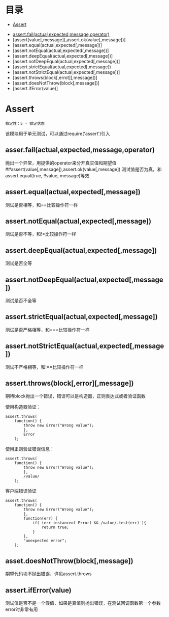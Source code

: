 # 目录
+ [Assert](#1)
 - [assert.fail(actual,expected,message,operator)](./assert.md#2)
 - [assert(value[,message]),assert.ok(value[,message])]
 - [assert.equal(actual,expected[,message])]
 - [assert.notEqual(actual,expected(,message))]
 - [assert.deepEqual(actual,expected[,message])]
 - [assert.notDeepEqual(actual,expected[,message])]
 - [assert.strictEqual(actual,expected[,message])
 - [assert.notStrictEqual(actual,expected[,message])]
 - [assert.throws(block[,errot][,message])]
 - [assert.doesNotThrow(block[,message])]
 - [assert.ifError(value)]

# Assert
    稳定性：5 - 锁定状态
该模块用于单元测试，可以通过require('assert')引入
## <a name="2">asser.fail(actual,expected,message,operator)
抛出一个异常，用提供的operator来分开真实值和期望值
##assert(value[,message]),assert.ok(value[,message])
测试值是否为真，和assert.equal(true, !!value, message)等效
## assert.equal(actual,expected[,message])
测试是否相等，和==比较操作符一样
## assert.notEqual(actual,expected[,message])
测试是否不等，和!=比较操作符一样
## assert.deepEqual(actual,expected[,message])
测试是否全等
## assert.notDeepEqual(actual,expected[,message])
测试是否不全等
## assert.strictEqual(actual,expected[,message])
测试是否严格相等，和===比较操作符一样
## assert.notStrictEqual(actual,expected[,message])
测试不严格相等，和!==比较操作符一样
## assert.throws(block[,error][,message])
期待block抛出一个错误，错误可以是构造器，正则表达式或者验证函数

使用构造器验证：

    assert.throws(
        function() {
            throw new Error("Wrong value");
            },
            Error
        );

使用正则验证错误信息：

    assert.throws(
        function() {
            throw new Error("Wrong value");
            },
            /value/
        );

客户端错误验证

    assert.throws(
        function() {
            throw new Error("Wrong value");
            },
            function(err) {
                if( (err instanceof Error) && /value/.test(err) ){
                    return true;
                }
            },
            "unexpected error";
        );

## asset.doesNotThrow(block[,message])
期望代码块不抛出错误，详见assert.throws
## assert.ifError(value)
测试值是否不是一个假值，如果是真值则抛出错误，在测试回调函数第一个参数error时非常有用